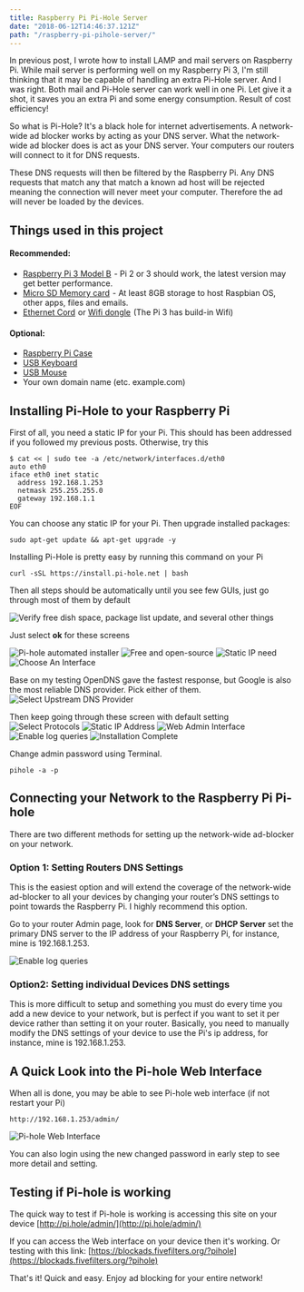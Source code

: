 ```yaml
---
title: Raspberry Pi Pi-Hole Server
date: "2018-06-12T14:46:37.121Z"
path: "/raspberry-pi-pihole-server/"
---
```


In previous post, I wrote how to install LAMP and mail servers on Raspberry Pi. While mail server is performing well on my Raspberry Pi 3, I'm still thinking that it may be capable of handling an extra Pi-Hole server. And I was right. Both mail and Pi-Hole server can work well in one Pi. Let give it a shot, it saves you an extra Pi and some energy consumption. Result of cost efficiency!

So what is Pi-Hole? It's a black hole for internet advertisements. A network-wide ad blocker works by acting as your DNS server. What the network-wide ad blocker does is act as your DNS server. Your computers our routers will connect to it for DNS requests.

These DNS requests will then be filtered by the Raspberry Pi. Any DNS requests that match any that match a known ad host will be rejected meaning the connection will never meet your computer. Therefore the ad will never be loaded by the devices.

## Things used in this project

#### Recommended:

- <a target="_blank" href="https://www.amazon.com/gp/search?ie=UTF8&tag=techlis05-20&linkCode=ur2&linkId=8e9b09a70535e3e8c18c6da637bf7039&camp=1789&creative=9325&index=electronics&keywords=raspberry pi">Raspberry Pi 3 Model B</a><img src="//ir-na.amazon-adsystem.com/e/ir?t=techlis05-20&l=ur2&o=1" width="1" height="1" border="0" alt="" style="border:none !important; margin:0px !important;" /> - Pi 2 or 3 should work, the latest version may get better performance.
- <a target="_blank" href="https://www.amazon.com/gp/search?ie=UTF8&tag=techlis05-20&linkCode=ur2&linkId=90e5ecd3a209b302aecbe828e4e879b5&camp=1789&creative=9325&index=electronics&keywords=Micro SD Memory card">Micro SD Memory card</a><img src="//ir-na.amazon-adsystem.com/e/ir?t=techlis05-20&l=ur2&o=1" width="1" height="1" border="0" alt="" style="border:none !important; margin:0px !important;" /> - At least 8GB storage to host Raspbian OS, other apps, files and emails.
- <a target="_blank" href="https://www.amazon.com/gp/search?ie=UTF8&tag=techlis05-20&linkCode=ur2&linkId=95d11834ecb832880a12d366c125635b&camp=1789&creative=9325&index=electronics&keywords=Ethernet Cord">Ethernet Cord</a><img src="//ir-na.amazon-adsystem.com/e/ir?t=techlis05-20&l=ur2&o=1" width="1" height="1" border="0" alt="" style="border:none !important; margin:0px !important;" /> or <a target="_blank" href="https://www.amazon.com/gp/search?ie=UTF8&tag=techlis05-20&linkCode=ur2&linkId=86ef367db53fd2fa8c56774ed8f4a7be&camp=1789&creative=9325&index=electronics&keywords=Wifi dongle">Wifi dongle</a><img src="//ir-na.amazon-adsystem.com/e/ir?t=techlis05-20&l=ur2&o=1" width="1" height="1" border="0" alt="" style="border:none !important; margin:0px !important;" /> (The Pi 3 has build-in Wifi)


#### Optional:

- <a target="_blank" href="https://www.amazon.com/gp/search?ie=UTF8&tag=techlis05-20&linkCode=ur2&linkId=f303607b9b11e1d8e7780ef78ff41987&camp=1789&creative=9325&index=electronics&keywords=Raspberry Pi Case">Raspberry Pi Case</a><img src="//ir-na.amazon-adsystem.com/e/ir?t=techlis05-20&l=ur2&o=1" width="1" height="1" border="0" alt="" style="border:none !important; margin:0px !important;" />
- <a target="_blank" href="https://www.amazon.com/gp/search?ie=UTF8&tag=techlis05-20&linkCode=ur2&linkId=14d846f7928fd5f610126a62e50a4647&camp=1789&creative=9325&index=electronics&keywords=USB Keyboard">USB Keyboard</a><img src="//ir-na.amazon-adsystem.com/e/ir?t=techlis05-20&l=ur2&o=1" width="1" height="1" border="0" alt="" style="border:none !important; margin:0px !important;" />
- <a target="_blank" href="https://www.amazon.com/gp/search?ie=UTF8&tag=techlis05-20&linkCode=ur2&linkId=43596404f85664813e50637cdd446f4b&camp=1789&creative=9325&index=electronics&keywords=USB Mouse">USB Mouse</a><img src="//ir-na.amazon-adsystem.com/e/ir?t=techlis05-20&l=ur2&o=1" width="1" height="1" border="0" alt="" style="border:none !important; margin:0px !important;" />
- Your own domain name (etc. example.com)


## Installing Pi-Hole to your Raspberry Pi

First of all, you need a static IP for your Pi. This should has been addressed if you followed my previous posts. Otherwise, try this

```
$ cat << | sudo tee -a /etc/network/interfaces.d/eth0 
auto eth0
iface eth0 inet static
  address 192.168.1.253
  netmask 255.255.255.0
  gateway 192.168.1.1
EOF
```

You can choose any static IP for your Pi. Then upgrade installed packages:

```
sudo apt-get update && apt-get upgrade -y
```

Installing Pi-Hole is pretty easy by running this command on your Pi

```
curl -sSL https://install.pi-hole.net | bash
```

Then all steps should be automatically until you see few GUIs, just go through most of them by default

![Verify free dish space, package list update, and several other things](./pic1.png)

Just select **ok** for these screens

![Pi-hole automated installer](./pic2.png)
![Free and open-source](./pic3.png)
![Static IP need](./pic4.png)
![Choose An Interface](./pic5.png)

Base on my testing OpenDNS gave the fastest response, but Google is also the most reliable DNS provider. Pick either of them.
![Select Upstream DNS Provider](./pic6.png)

Then keep going through these screen with default setting
![Select Protocols](./pic7.png)
![Static IP Address](./pic8.png)
![Web Admin Interface](./pic9.png)
![Enable log queries](./pic10.png)
![Installation Complete](./pic11.webp)

Change admin password using Terminal.

```
pihole -a -p
```

## Connecting your Network to the Raspberry Pi Pi-hole

There are two different methods for setting up the network-wide ad-blocker on your network.

### Option 1: Setting Routers DNS Settings

This is the easiest option and will extend the coverage of the network-wide ad-blocker to all your devices by changing your router’s DNS settings to point towards the Raspberry Pi. I highly recommend this option.

Go to your router Admin page, look for **DNS Server**, or **DHCP Server** set the primary DNS server to the IP address of your Raspberry Pi, for instance, mine is 192.168.1.253.

![Enable log queries](./pic12.png)

### Option2: Setting individual Devices DNS settings

This is more difficult to setup and something you must do every time you add a new device to your network, but is perfect if you want to set it per device rather than setting it on your router.
Basically, you need to manually modify the DNS settings of your device to use the Pi's ip address, for instance, mine is 192.168.1.253.

## A Quick Look into the Pi-hole Web Interface

When all is done, you may be able to see Pi-hole web interface (if not restart your Pi)

```
http://192.168.1.253/admin/
```
![Pi-hole Web Interface](./pic13.png)

You can also login using the new changed password in early step to see more detail and setting.

## Testing if Pi-hole is working

The quick way to test if Pi-hole is working is accessing this site on your device
[http://pi.hole/admin/](http://pi.hole/admin/)

If you can access the Web interface on your device then it's working. Or testing with this link:
[https://blockads.fivefilters.org/?pihole](https://blockads.fivefilters.org/?pihole)

That's it! Quick and easy. Enjoy ad blocking for your entire network!